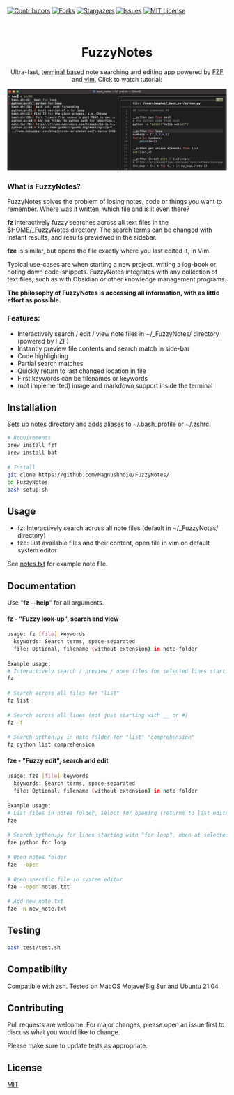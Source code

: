 <!-- PROJECT SHIELDS -->
[![Contributors][contributors-shield]][contributors-url]
[![Forks][forks-shield]][forks-url]
[![Stargazers][stars-shield]][stars-url]
[![Issues][issues-shield]][issues-url]
[![MIT License][license-shield]][license-url]

<!-- PROJECT LOGO -->
<br />
<p align="center">
  <a href="https://github.com/Magnushhoie/FuzzyNotes">
  </a>

  <h1 align="center">FuzzyNotes</h3>

  <p align="center">
    Ultra-fast, <a href="">terminal based</a> note searching and editing app powered by <a href="https://github.com/junegunn/fzf">FZF</a> and <a href="https://danielmiessler.com/study/vim/">vim.</a> Click to watch tutorial:

  </p>
</p>

<p align="center">
<img src="img/image.jpg" alt="Logo" width="700">
</p>


### What is FuzzyNotes?

FuzzyNotes solves the problem of losing notes, code or things you want to remember. Where was it written, which file and is it even there?

**fz** interactively fuzzy searches across all text files in the $HOME/_FuzzyNotes directory. The search terms can be changed with instant results, and results previewed in the sidebar.

**fze** is similar, but opens the file exactly where you last edited it, in Vim.

Typical use-cases are when starting a new project, writing a log-book or noting down code-snippets. FuzzyNotes integrates with any collection of text files, such as with Obsidian or other knowledge management programs.

**The philosophy of FuzzyNotes is accessing all information, with as little effort as possible.**


### Features:
- Interactively search / edit / view note files in ~/_FuzzyNotes/ directory (powered by FZF)
- Instantly preview file contents and search match in side-bar
- Code highlighting
- Partial search matches
- Quickly return to last changed location in file
- First keywords can be filenames or keywords
- (not implemented) image and markdown support inside the terminal

## Installation

Sets up notes directory and adds aliases to ~/.bash_profile or ~/.zshrc.

```bash
# Requirements
brew install fzf
brew install bat

# Install
git clone https://github.com/Magnushhoie/FuzzyNotes/
cd FuzzyNotes
bash setup.sh
```

## Usage
- fz: Interactively search across all note files (default in ~/_FuzzyNotes/ directory)
- fze: List available files and their content, open file in vim on default system editor

See [notes.txt](_FuzzyNotes/notes.txt) for example note file.

## Documentation

Use "**fz --help**" for all arguments.

#### fz - "Fuzzy look-up", search and view

```bash
usage: fz [file] keywords
  keywords: Search terms, space-separated
  file: Optional, filename (without extension) in note folder

Example usage:
# Interactively search / preview / open files for selected lines starting with __ or #:
fz

# Search across all files for "list"
fz list
  
# Search across all lines (not just starting with __ or #)
fz -f

# Search python.py in note folder for "list" "comprehension"
fz python list comprehension
```

#### fze - "Fuzzy edit", search and edit

```bash
usage: fze [file] keywords
  keywords: Search terms, space-separated
  file: Optional, filename (without extension) in note folder

Example usage:
# List files in notes folder, select for opening (returns to last edited line)
fze

# Search python.py for lines starting with "for loop", open at selected line in vim
fze python for loop
  
# Open notes folder
fze --open
  
# Open specific file in system editor
fze --open notes.txt

# Add new_note.txt
fze -n new_note.txt
```

## Testing

```bash
bash test/test.sh
```

## Compatibility
Compatible with zsh. Tested on MacOS Mojave/Big Sur and Ubuntu 21.04.

## Contributing
Pull requests are welcome. For major changes, please open an issue first to discuss what you would like to change.

Please make sure to update tests as appropriate.

## License
[MIT](https://choosealicense.com/licenses/mit/)

<!-- MARKDOWN LINKS & IMAGES -->
<!-- https://www.markdownguide.org/basic-syntax/#reference-style-links -->
[contributors-shield]: https://img.shields.io/github/contributors/Magnushhoie/FuzzyNotes.svg?style=for-the-badge
[contributors-url]: https://github.com/Magnushhoie/FuzzyNotes/graphs/contributors
[forks-shield]: https://img.shields.io/github/forks/Magnushhoie/FuzzyNotes.svg?style=for-the-badge
[forks-url]: https://github.com/Magnushhoie/FuzzyNotes/network/members
[stars-shield]: https://img.shields.io/github/stars/Magnushhoie/FuzzyNotes.svg?style=for-the-badge
[stars-url]: https://github.com/Magnushhoie/FuzzyNotes/stargazers
[issues-shield]: https://img.shields.io/github/issues/Magnushhoie/FuzzyNotes.svg?style=for-the-badge
[issues-url]: https://github.com/Magnushhoie/FuzzyNotes/issues
[license-shield]: https://img.shields.io/github/license/othneildrew/Best-README-Template.svg?style=for-the-badge
[license-url]: https://github.com/Magnushhoie/FuzzyNotes/blob/master/LICENSE.txt
